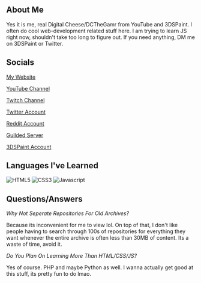## About Me

Yes it is me, real Digital Cheese/DCTheGamr from YouTube and 3DSPaint. I often do cool web-development related stuff here. I am trying to learn JS right now, shouldn't take too long to figure out. If you need anything, DM me on 3DSPaint or Twitter.

## Socials

[My Website](https://dc-blog.neocities.org)

[YouTube Channel](https://youtube.com/DigitalCheese)

[Twitch Channel](https://twitch.tv/digital_cheese)

[Twitter Account](https://twitter.com/DigitalCheeseYT)

[Reddit Account](https://reddit.com/u/Digital_CheeseYT)

[Guilded Server](https://guilded.gg/TDK)

[3DSPaint Account](https://3dspaint.com/member/?id=150961)

## Languages I've Learned

![HTML5](https://user-images.githubusercontent.com/97138334/208735972-e58c2d7a-942f-4eac-aa53-66d248789c5f.png)
![CSS3](https://user-images.githubusercontent.com/97138334/208736007-c0e7d82b-d6ed-4094-beb4-5d351af0a346.png)
![Javascript](https://github.com/DigitalCheese/DigitalCheese/assets/97138334/9c9cda02-c736-4a85-819b-a1df6b56463e)

## Questions/Answers

*Why Not Seperate Repositories For Old Archives?*

Because its inconvenient for me to view lol. On top of that, I don't like people having to search through 100s of repositories for everything they want whenever the entire archive is often less than 30MB of content. Its a waste of time, avoid it.

*Do You Plan On Learning More Than HTML/CSS/JS?*

Yes of course. PHP and maybe Python as well. I wanna actually get good at this stuff, its pretty fun to do lmao.
